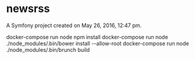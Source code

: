 newsrss
=======

A Symfony project created on May 26, 2016, 12:47 pm.

docker-compose run node npm install
docker-compose run node ./node_modules/.bin/bower install --allow-root
docker-compose run node ./node_modules/.bin/brunch build
